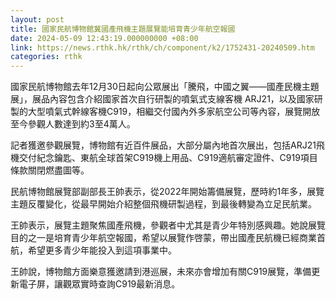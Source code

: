 ```yaml
---
layout: post
title: 國家民航博物館冀國產飛機主題展覽能培育青少年航空報國
date: 2024-05-09 12:43:19.000000000 +08:00
link: https://news.rthk.hk/rthk/ch/component/k2/1752431-20240509.htm
categories: rthk
---
```


國家民航博物館去年12月30日起向公眾展出「騰飛，中國之翼——國產民機主題展」，展品內容包含介紹國家首次自行研製的噴氣式支線客機 ARJ21，以及國家研製的大型噴氣式幹線客機C919，相繼交付國內外多家航空公司等內容，展覽開放至今參觀人數達到約3至4萬人。

記者獲邀參觀展覽，博物館有近百件展品，大部分屬內地首次展出，包括ARJ21飛機交付紀念鑰匙、東航全球首架C919機上用品、C919適航審定證件、C919項目條款關閉燃盡圖等。

民航博物館展覽部副部長王帥表示，從2022年開始籌備展覽，歷時約1年多，展覽主題反覆變化，從最早開始介紹整個飛機研製過程，到最後轉變為立足民航業。

王帥表示，展覽主題聚焦國產飛機，參觀者中尤其是青少年特別感興趣。她說展覽目的之一是培育青少年航空報國，希望以展覽作啓蒙，帶出國產民航機已經商業首航，希望更多青少年能投入到這項事業中。

王帥說，博物館方面樂意獲邀請到港巡展，未來亦會增加有關C919展覽，準備更新電子屏，讓觀眾實時查詢C919最新消息。
